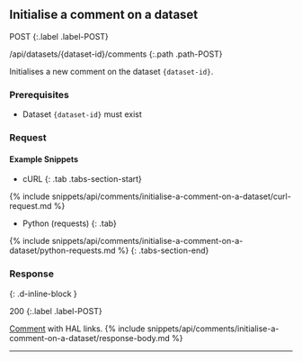 ## Initialise a comment on a dataset

POST
{:.label .label-POST}

/api/datasets/{dataset-id}/comments
{:.path .path-POST}

Initialises a new comment on the dataset `{dataset-id}`.

### Prerequisites

- Dataset `{dataset-id}` must exist

### Request
#### Example Snippets
- cURL
{: .tab .tabs-section-start}

{% include snippets/api/comments/initialise-a-comment-on-a-dataset/curl-request.md %}

- Python (requests)
{: .tab}

{% include snippets/api/comments/initialise-a-comment-on-a-dataset/python-requests.md %}
{: .tabs-section-end}

### Response
{: .d-inline-block }

200
{:.label .label-POST}

[Comment](comments#comment) with HAL links.
{% include snippets/api/comments/initialise-a-comment-on-a-dataset/response-body.md %}

---
